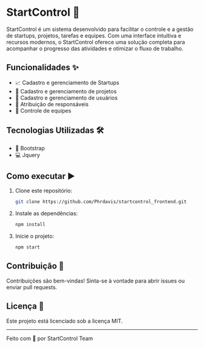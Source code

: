# StartControl 🚀

StartControl é um sistema desenvolvido para facilitar o controle e a gestão de startups, projetos, tarefas e equipes. Com uma interface intuitiva e recursos modernos, o StartControl oferece uma solução completa para acompanhar o progresso das atividades e otimizar o fluxo de trabalho.

## Funcionalidades ✨

- 📈 Cadastro e gerenciamento de Startups
- 📁 Cadastro e gerenciamento de projetos
- 👤 Cadastro e gerenciamento de usuários
- 📝 Atribuição de responsáveis
- 🤝 Controle de equipes

## Tecnologias Utilizadas 🛠️

- 🎨 Bootstrap
- 💻 Jquery

## Como executar ▶️

1. Clone este repositório:
    ```bash
    git clone https://github.com/Phrdavis/startcontrol_frontend.git
    ```
2. Instale as dependências:
    ```bash
    npm install
    ```
3. Inicie o projeto:
    ```bash
    npm start
    ```

## Contribuição 🤗

Contribuições são bem-vindas! Sinta-se à vontade para abrir issues ou enviar pull requests.

## Licença 📄

Este projeto está licenciado sob a licença MIT.

---
Feito com 💙 por StartControl Team